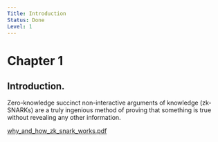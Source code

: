 ```yaml
---
Title: Introduction
Status: Done
Level: 1
---
```

# Chapter 1 
## Introduction.
Zero-knowledge succinct non-interactive arguments of knowledge (zk-SNARKs) are a truly ingenious method of proving that something is true without revealing any other information.

[why_and_how_zk_snark_works.pdf](attachments/1906.07221.pdf)
